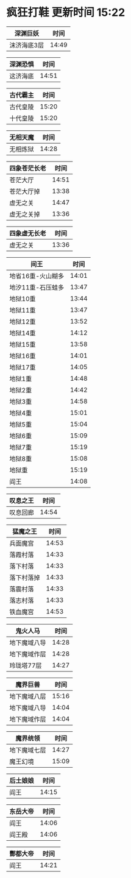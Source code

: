 # 疯狂打鞋 更新时间 15:22

| 深渊巨妖   | 时间    |
|--------|-------|
| 沫济海底3层 | 14:49 |

| 深渊恐惧   | 时间    |
|--------|-------|
| 这济海底 | 14:51 |

| 古代霸主   | 时间    |
|--------|-------|
| 古代皇陵 | 15:20 |
| 十代皇陵 | 15:20 |

| 无相天魔   | 时间    |
|--------|-------|
| 无相炼狱 | 14:28 |

| 四象苍茫长老   | 时间    |
|--------|-------|
| 苍茫大厅 | 14:51 |
| 苍茫大厅掉 | 13:38 |
| 虚无之关 | 14:47 |
| 虚无之关掉 | 13:36 |

| 四象虚无长老   | 时间    |
|--------|-------|
| 虚无之关 | 13:36 |

| 间王   | 时间    |
|--------|-------|
| 地省16重-火山糊多 | 14:01 |
| 地汐11重-石压蛙多 | 13:47 |
| 地狱10重 | 13:44 |
| 地狱11重 | 13:47 |
| 地狱12重 | 13:52 |
| 地狱14重 | 14:12 |
| 地狱15重 | 13:58 |
| 地狱16重 | 14:01 |
| 地狱17重 | 14:05 |
| 地狱1重 | 14:48 |
| 地狱2重 | 14:42 |
| 地狱3重 | 14:58 |
| 地狱4重 | 15:01 |
| 地狱5重 | 15:04 |
| 地狱6重 | 15:09 |
| 地狱7重 | 15:19 |
| 地狱8重 | 15:08 |
| 地狱重 | 15:19 |
| 阎王 | 14:08 |

| 叹息之王   | 时间    |
|--------|-------|
| 叹息回廊 | 14:54 |

| 猛魔之王   | 时间    |
|--------|-------|
| 兵面魔宫 | 14:53 |
| 落霞村落 | 14:33 |
| 落下村落 | 14:33 |
| 落下村落掉 | 14:33 |
| 落震村落 | 14:33 |
| 落志村落 | 14:33 |
| 铁血魔宫 | 14:53 |

| 鬼火人马   | 时间    |
|--------|-------|
| 地下魔域八导 | 14:28 |
| 地下魔域作层 | 14:28 |
| 玲珑塔77层 | 14:27 |

| 魔界巨兽   | 时间    |
|--------|-------|
| 地下魔域八层 | 15:16 |
| 地下魔域八导 | 14:04 |
| 地下魔域作层 | 14:04 |

| 魔界统领   | 时间    |
|--------|-------|
| 地下魔域七层 | 14:27 |
| 魔王幻境 | 15:09 |

| 后土娘娘   | 时间    |
|--------|-------|
| 阎王 | 14:15 |

| 东岳大帝   | 时间    |
|--------|-------|
| 阎王 | 14:06 |
| 阎王殿 | 14:06 |

| 酆都大帝   | 时间    |
|--------|-------|
| 阎王 | 14:21 |